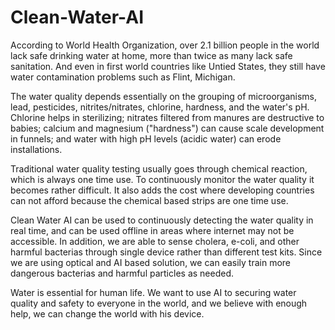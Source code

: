 # Clean-Water-AI

According to World Health Organization, over 2.1 billion people in the world lack safe drinking water at home, more than twice as many lack safe sanitation.  And even in first world countries like Untied States, they still have water contamination problems such as Flint, Michigan.

The water quality depends essentially on the grouping of microorganisms, lead, pesticides, nitrites/nitrates, chlorine, hardness, and the water's pH. Chlorine helps in sterilizing; nitrates filtered from manures are destructive to babies; calcium and magnesium ("hardness") can cause scale development in funnels; and water with high pH levels (acidic water) can erode installations.

Traditional water quality testing usually goes through chemical reaction, which is always one time use.  To continuously monitor the water quality it becomes rather difficult.  It also adds the cost where developing countries can not afford because the chemical based strips are one time use.

Clean Water AI can be used to continuously detecting the water quality in real time, and can be used offline in areas where internet may not be accessible.  In addition, we are able to sense cholera, e-coli, and other harmful bacterias through single device rather than different test kits.  Since we are using optical and AI based solution, we can easily train more dangerous bacterias and harmful particles as needed.

Water is essential for human life.  We want to use AI to securing water quality and safety to everyone in the world, and we believe with enough help, we can change the world with his device.
